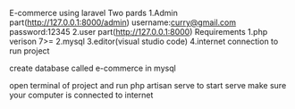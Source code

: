E-commerce using laravel
Two pards
1.Admin part(http://127.0.0.1:8000/admin) username:curry@gmail.com password:12345
2.user part(http://127.0.0.1:8000)
Requirements
1.php verison 7>=
2.mysql
3.editor(visual studio code)
4.internet connection to run project

create database called e-commerce in  mysql

open terminal of project and run php artisan serve to start serve
make sure your computer is connected to internet
